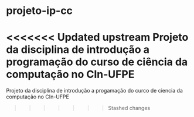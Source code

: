# projeto-ip-cc
<<<<<<< Updated upstream
Projeto da disciplina de introdução a programação do curso de ciência da computação no CIn-UFPE
=======
Projeto da disciplina de introdução a progamação do curco de ciencia da computação no CIn-UFPE
>>>>>>> Stashed changes
